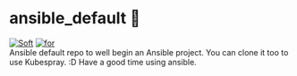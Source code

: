 # ansible_default 🌌  
[![Soft](https://img.shields.io/badge/soft-ansible-blue.svg)](https://github.com/ansible/ansible)
[![for](https://img.shields.io/badge/for-gaby-red.svg)](https://github.com/gabyfulchic)  
Ansible default repo to well begin an Ansible project. You can clone it too to use Kubespray. :D Have a good time using ansible.
